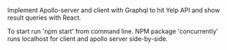 Implement Apollo-server and client with Graphql to hit Yelp API and show result queries with React.

To start run 'npm start' from command line. NPM package 'concurrently' runs localhost for client and apollo server side-by-side.